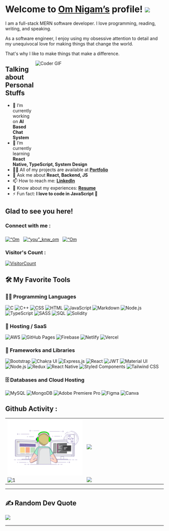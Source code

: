 # Welcome to [Om Nigam’s](https://om-nigam.netlify.app/) profile! <img src="https://media.giphy.com/media/hvRJCLFzcasrR4ia7z/giphy.gif" width="25px"> 


I am a full-stack MERN software developer. I love programming, reading, writing, and speaking.

As a software engineer, I enjoy using my obsessive attention to detail and my unequivocal love for making things that change the world.

That's why I like to make things that make a difference.

<img align="right" alt="Coder GIF" height=315 width=408 src="https://physicsgurukul.files.wordpress.com/2019/02/character-1.gif" />

## Talking about Personal Stuffs

- 🔭 I’m currently working on **AI Based Chat System**
- 🌱 I’m currently learning **React Native, TypeScript, System Design**
- 👨‍💻 All of my projects are available at **[Portfolio](https://om-nigam.netlify.app)**
- 💬 Ask me about **React, Backend, JS**
- 📫 How to reach me: **[LinkedIn](https://www.linkedin.com/in/om-nigam-64247323b/)**
- 📄 Know about my experiences: **[Resume](https://drive.google.com/file/d/1i5D8aEj-tiWz_M8ceN3yFvDG9OxsQUGe/view)**
- ⚡ Fun fact: **I love to code in JavaScript 🤭**

## Glad to see you here!

### Connect with me :
<h3 align="left"></h3>
<a href="https://www.linkedin.com/in/om-nigam-64247323b/" target="_blank"><img align="center" src="https://raw.githubusercontent.com/rahuldkjain/github-profile-readme-generator/master/src/images/icons/Social/linked-in-alt.svg" alt=“Om Nigam” height="30" width="40" /></a>
&nbsp;
<a href="https://www.instagram.com/yu_know_om/" target="_blank"><img align="center" src="https://raw.githubusercontent.com/rahuldkjain/github-profile-readme-generator/master/src/images/icons/Social/instagram.svg" alt=“you”_knw_om height="30" width="40" /></a>
&nbsp;
<a href="https://www.facebook.com/om.nigam.7146" target="_blank"><img align="center" src="https://raw.githubusercontent.com/rahuldkjain/github-profile-readme-generator/master/src/images/icons/Social/facebook.svg" alt=“Om “Nigam height="30" width="40" /></a>
&nbsp;

### Visitor's Count :
<a align="center" href="https://profile-counter.glitch.me/{shubhi182001}/count.svg">
  
  ![VisitorCount](https://profile-counter.glitch.me/{omi1804}/count.svg)  
</a>


## 🛠️ My Favorite Tools

### 👨‍💻 Programming Languages
![C](https://custom-icon-badges.herokuapp.com/badge/C-03599C.svg?logo=c-in-hexagon&logoColor=white)
![C++](https://custom-icon-badges.herokuapp.com/badge/C++-9C033A.svg?logo=cpp2&logoColor=white)
![CSS](https://img.shields.io/badge/CSS-1572B6.svg?logo=css3&logoColor=white)
![HTML](https://img.shields.io/badge/HTML-E34F26.svg?logo=html5&logoColor=white)
![JavaScript](https://img.shields.io/badge/JavaScript-F7DF1E.svg?logo=javascript&logoColor=black)
![Markdown](https://img.shields.io/badge/Markdown-000000.svg?logo=markdown&logoColor=white)
![Node.js](https://img.shields.io/badge/Node.js-43853D.svg?logo=node.js&logoColor=white)
![TypeScript](https://img.shields.io/badge/TypeScript-007ACC.svg?logo=typescript&logoColor=white)
![SASS](https://img.shields.io/badge/Sass-hotpink.svg?logo=SASS&logoColor=white)
![SQL](https://custom-icon-badges.herokuapp.com/badge/SQL-025E8C.svg?logo=database&logoColor=white)
![Solidity](https://img.shields.io/badge/Solidity-%23363636.svg?style=flat&logo=solidity&logoColor=white)

### 🧰 Hosting / SaaS
![AWS](https://img.shields.io/badge/AWS-%23FF9900.svg?style=flat&logo=amazon-aws&logoColor=white)
![GitHub Pages](https://img.shields.io/badge/GitHub%20Pages-327FC7.svg?logo=github&logoColor=white)
![Firebase](https://img.shields.io/badge/firebase-%23039BE5.svg?style=flat&logo=firebase)
![Netlify](https://img.shields.io/badge/netlify-%23000000.svg?style=flat&logo=netlify&logoColor=#00C7B7)
![Vercel](https://img.shields.io/badge/vercel-%23000000.svg?style=flat&logo=vercel&logoColor=white)

### 🧰 Frameworks and Libraries
![Bootstrap](https://img.shields.io/badge/Bootstrap-7952B3.svg?logo=bootstrap&logoColor=white)
![Chakra UI](https://img.shields.io/badge/chakra-%234ED1C5.svg?style=flat&logo=chakraui&logoColor=white)
![Express.js](https://img.shields.io/badge/Express.js-404d59.svg?logo=express&logoColor=white)
![React](https://img.shields.io/badge/React-20232a.svg?logo=react&logoColor=%2361DAFB)
![JWT](https://img.shields.io/badge/JWT-black?style=flat&logo=JSON%20web%20tokens)
![Material UI](https://img.shields.io/badge/MUI-%230081CB.svg?style=flat&logo=material-ui&logoColor=white)
![Node.js](https://img.shields.io/badge/node.js-6DA55F?style=flat&logo=node.js&logoColor=white)
![Redux](https://img.shields.io/badge/redux-%23593d88.svg?style=flat&logo=redux&logoColor=white)
![React Native](https://img.shields.io/badge/react_native-%2320232a.svg?style=flat&logo=react&logoColor=%2361DAFB)
![Styled Components](https://img.shields.io/badge/styled--components-DB7093?style=flat&logo=styled-components&logoColor=white)
![Tailwind CSS](https://img.shields.io/badge/tailwindcss-%2338B2AC.svg?style=flat&logo=tailwind-css&logoColor=white)

### 🗄️ Databases and Cloud Hosting
![MySQL](https://img.shields.io/badge/mysql-%2300f.svg?style=flat&logo=mysql&logoColor=white)
![MongoDB](https://img.shields.io/badge/MongoDB-%234ea94b.svg?style=flat&logo=mongodb&logoColor=white)
![Adobe Premiere Pro](https://img.shields.io/badge/Adobe%20Premiere%20Pro-9999FF.svg?style=flat&logo=Adobe%20Premiere%20Pro&logoColor=white)
![Figma](https://img.shields.io/badge/figma-%23F24E1E.svg?style=flat&logo=figma&logoColor=white)
![Canva](https://img.shields.io/badge/Canva-%2300C4CC.svg?style=flat&logo=Canva&logoColor=white)




## Github Activity :
<table>
  <tr>
    <td width="50%">
        <img align="left" alt="Coding" src="https://github.com/AswinBarath/AswinBarath/blob/master/coding.gif?raw=true" width="100%">
    </td>
    <td width="50%">
        <img src="https://github-readme-stats.vercel.app/api/top-langs/?username=omi1804&theme=radical&layout=compact&hide=Jupyter%20Notebook" width="100%">
    </td>
  </tr>
  <tr>
          <td><img src="https://github-readme-stats.vercel.app/api?username=omi1804&theme=radical&show_icons=true"  display=block width=100% height=auto  alt="1" ></td>
    <td>
        <img src="https://github-readme-streak-stats.herokuapp.com/?user=omi1804&theme=tokyonight" width="100%">
    </td>
  </tr>
</table>


---

## ✍️ Random Dev Quote
![](https://quotes-github-readme.vercel.app/api?type=horizontal&theme=radical)

---
